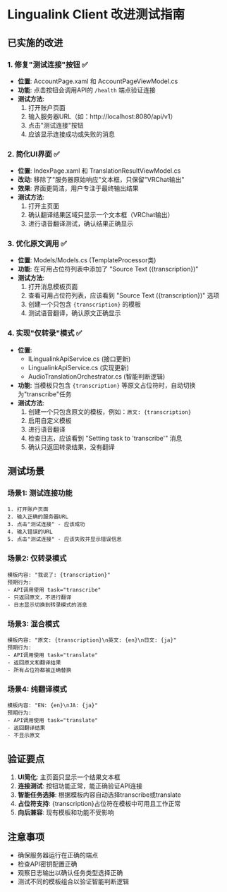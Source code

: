 # Lingualink Client 改进测试指南

## 已实施的改进

### 1. 修复"测试连接"按钮 ✅
- **位置**: AccountPage.xaml 和 AccountPageViewModel.cs
- **功能**: 点击按钮会调用API的 `/health` 端点验证连接
- **测试方法**: 
  1. 打开账户页面
  2. 输入服务器URL（如：http://localhost:8080/api/v1）
  3. 点击"测试连接"按钮
  4. 应该显示连接成功或失败的消息

### 2. 简化UI界面 ✅
- **位置**: IndexPage.xaml 和 TranslationResultViewModel.cs
- **改动**: 移除了"服务器原始响应"文本框，只保留"VRChat输出"
- **效果**: 界面更简洁，用户专注于最终输出结果
- **测试方法**: 
  1. 打开主页面
  2. 确认翻译结果区域只显示一个文本框（VRChat输出）
  3. 进行语音翻译测试，确认结果正确显示

### 3. 优化原文调用 ✅
- **位置**: Models/Models.cs (TemplateProcessor类)
- **功能**: 在可用占位符列表中添加了 "Source Text ({transcription})"
- **测试方法**:
  1. 打开消息模板页面
  2. 查看可用占位符列表，应该看到 "Source Text ({transcription})" 选项
  3. 创建一个只包含 `{transcription}` 的模板
  4. 测试语音翻译，确认原文正确显示

### 4. 实现"仅转录"模式 ✅
- **位置**: 
  - ILingualinkApiService.cs (接口更新)
  - LingualinkApiService.cs (实现更新)
  - AudioTranslationOrchestrator.cs (智能判断逻辑)
- **功能**: 当模板只包含 `{transcription}` 等原文占位符时，自动切换为"transcribe"任务
- **测试方法**:
  1. 创建一个只包含原文的模板，例如：`原文: {transcription}`
  2. 启用自定义模板
  3. 进行语音翻译
  4. 检查日志，应该看到 "Setting task to 'transcribe'" 消息
  5. 确认只返回转录结果，没有翻译

## 测试场景

### 场景1: 测试连接功能
```
1. 打开账户页面
2. 输入正确的服务器URL
3. 点击"测试连接" - 应该成功
4. 输入错误的URL
5. 点击"测试连接" - 应该失败并显示错误信息
```

### 场景2: 仅转录模式
```
模板内容: "我说了: {transcription}"
预期行为: 
- API调用使用 task="transcribe"
- 只返回原文，不进行翻译
- 日志显示切换到转录模式的消息
```

### 场景3: 混合模式
```
模板内容: "原文: {transcription}\n英文: {en}\n日文: {ja}"
预期行为:
- API调用使用 task="translate" 
- 返回原文和翻译结果
- 所有占位符都被正确替换
```

### 场景4: 纯翻译模式
```
模板内容: "EN: {en}\nJA: {ja}"
预期行为:
- API调用使用 task="translate"
- 返回翻译结果
- 不显示原文
```

## 验证要点

1. **UI简化**: 主页面只显示一个结果文本框
2. **连接测试**: 按钮功能正常，能正确验证API连接
3. **智能任务选择**: 根据模板内容自动选择transcribe或translate
4. **占位符支持**: {transcription}占位符在模板中可用且工作正常
5. **向后兼容**: 现有模板和功能不受影响

## 注意事项

- 确保服务器运行在正确的端点
- 检查API密钥配置正确
- 观察日志输出以确认任务类型选择正确
- 测试不同的模板组合以验证智能判断逻辑
